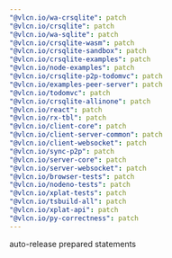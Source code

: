 ```yaml
---
"@vlcn.io/wa-crsqlite": patch
"@vlcn.io/crsqlite": patch
"@vlcn.io/wa-sqlite": patch
"@vlcn.io/crsqlite-wasm": patch
"@vlcn.io/crsqlite-sandbox": patch
"@vlcn.io/crsqlite-examples": patch
"@vlcn.io/node-examples": patch
"@vlcn.io/crsqlite-p2p-todomvc": patch
"@vlcn.io/examples-peer-server": patch
"@vlcn.io/todomvc": patch
"@vlcn.io/crsqlite-allinone": patch
"@vlcn.io/react": patch
"@vlcn.io/rx-tbl": patch
"@vlcn.io/client-core": patch
"@vlcn.io/client-server-common": patch
"@vlcn.io/client-websocket": patch
"@vlcn.io/sync-p2p": patch
"@vlcn.io/server-core": patch
"@vlcn.io/server-websocket": patch
"@vlcn.io/browser-tests": patch
"@vlcn.io/nodeno-tests": patch
"@vlcn.io/xplat-tests": patch
"@vlcn.io/tsbuild-all": patch
"@vlcn.io/xplat-api": patch
"@vlcn.io/py-correctness": patch
---
```


auto-release prepared statements
